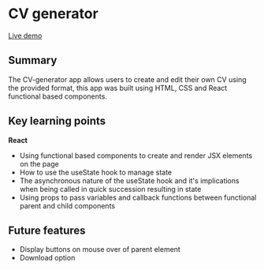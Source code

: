 # CV generator

[Live demo](https://barrymoonshine.github.io/cv-app-functions/)

## Summary

The CV-generator app allows users to create and edit their own CV using the provided format, this app was built using HTML, CSS and React functional based components.

## Key learning points

**React**

- Using functional based components to create and render JSX elements on the page
- How to use the useState hook to manage state
- The asynchronous nature of the useState hook and it's implications when being called in quick succession resulting in state
- Using props to pass variables and callback functions between functional parent and child components

## Future features

- Display buttons on mouse over of parent element
- Download option
